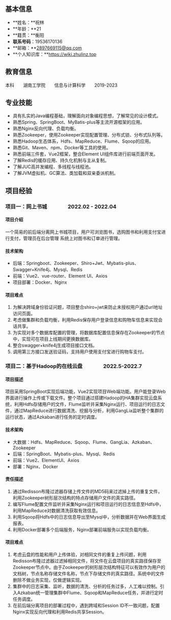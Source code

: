 ## 基本信息

- **姓名：**祝林
- **年龄：**21
- **籍贯：**衡阳
- **联系号码**：19536170136
- **邮箱：**2897669115@qq.com
- **个人知识库：**https://wiki.zhulinz.top

## 教育信息

本科  湖南工学院  信息与计算科学  2019-2023

## 专业技能

- 具有扎实的Java编程基础，理解面向对象编程思想，了解常见的设计模式。
- 熟悉Spring、SpringBoot、MyBatis-plus等主流开源框架的应用。
- 熟悉Nginx反向代理、负载均衡。
- 熟悉Zookeeper，使用Zookeeper实现配置管理、分布式锁、分布式队列等。
- 熟悉Hadoop生态体系，Hdfs、MapReduce、Flume、Sqoop的应用。
- 熟悉Git、Maven、npm、Docker等工具的使用。
- 熟悉前端三件套，Vue2框架，整合Element UI组件库进行前端页面开发。
- 了解Redis的缓存应用、持久化机制与主从复制。
- 了解JUC高并发编程、多线程与线程池。
- 了解JVM虚拟机、GC算法、类加载和双亲委派机制。

## 项目经验 

### 项目一：网上书城    2022.02 - 2022.04

#### 项目介绍

一个简易的前后端分离网上书城项目，用户可浏览图书，选购图书和利用支付宝进行支付，管理员在后台管理 系统上对图书和订单进行管理。 

#### 技术架构

- 后端：Springboot、Zookeeper、Shiro+Jwt、Mybatis-plus、Swagger+Knife4j、Mysql、Redis
- 前端：Vue2、vue-router、Element UI、Axios
- 项目部署：Docker、Nginx

#### 项目难点

1. 为解决跨域身份验证问题，项目整合shiro+jwt来防止未授权用户通过url地址访问页面。 
2. 考虑做集群和负载均衡，利用Redis保存用户登录信息和购物车信息来实现会话共享。 
3. 为实现对多个数据库配置的管理，将数据库配置信息保存在Zookeeper的节点中，实现可在项目上线期间更换数据库。 
4. 整合swagger+knife4j生成项目接口文档。 
5. 调用第三方接口发送验证码，支持用户使用支付宝进行购物车支付。

### 项目二：基于Hadoop的在线云盘    2022.5-2022.7

#### 项目描述

项目采用SpringBoot实现后端功能，Vue2实现项目Web端功能。用户能登录Web界面进行操作上传或下载文件。整个项目通过搭建Hadoop的HA集群实现云盘系统，利用Hdfs存储用户的文件，Flume监听并采集Nginx运行、项目运行的日志文件，通过MapReduce进行数据清洗、挖掘与分析，利用GangLia监听整个集群的运行状态，通过Azkaban进行任务的定时调度。

#### 技术架构

- 大数据：Hdfs、MapReduce、Sqoop、Flume、GangLia、Azkaban、Zookeeper
- 后端：SpringBoot、Mybatis-plus、Mysql、Redis
- 前端：Vue2、ElementUI、Axios
- 部署：Nginx、Docker

#### 责任描述

1. 通过Redisson布隆过滤器存储上传文件的MD5码来过滤掉上传的重复文件，利用Zookeeper树形层次结构的特点存储用户文件的真实路径。
2. 编写Flume配置文件监听并采集Nginx运行和项目运行的日志信息至Hdfs中，利用MapReduce对数据清洗获取有效信息。
3. 利用Sqoop将Hdfs中的日志信息导出至Mysql中，分析数据并在Web界面生成报表。
4. 利用Docker部署多个后端服务，Nginx部署前端服务以实现负载均衡。

#### 项目难点

1. 考虑云盘的性能和用户上传体验，对相同文件的重复上传问题，利用Redisson布隆过滤器过滤掉相同文件，将文件在云盘项目的真实路径保存至Zookeeper节点中。由于Zookeeper的树形层次结构特征可以有效作为用户的文档树，节点名称存储文件名称，节点下存储文件的真实路径。系统中的文件删除不做业务实现，仅做逻辑实现。
2. 集群中的日志采集、监听，数据的清洗、分析的任务过多，人工难以控制。引入Azkaban统一管理集群中Flume、Sqoop和MapReduce任务，并进行定时任务调度。
3. 在前后端分离项目的部署过程中，遇到跨域和Session ID不一致问题，配置Nginx实现反向代理和利用Redis共享Session。

